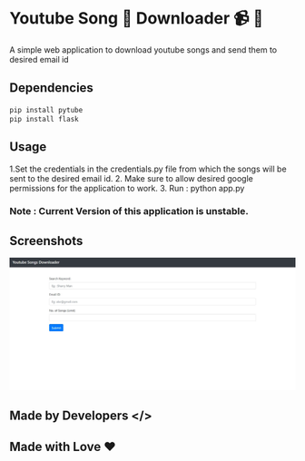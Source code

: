 # Youtube Song 🎵 Downloader 📹 🔽

A simple web application to download youtube songs and send them to desired email id

## Dependencies

```
pip install pytube
pip install flask
```


## Usage 

1.Set the credentials in the credentials.py file from which the songs will be sent to the desired email id.
2. Make sure to allow desired google permissions for the application to work.
3. Run : python app.py

### Note : Current Version of this application is unstable.

## Screenshots 

<img src='ss.jpg'/>


## Made by Developers </>
## Made with Love ❤️